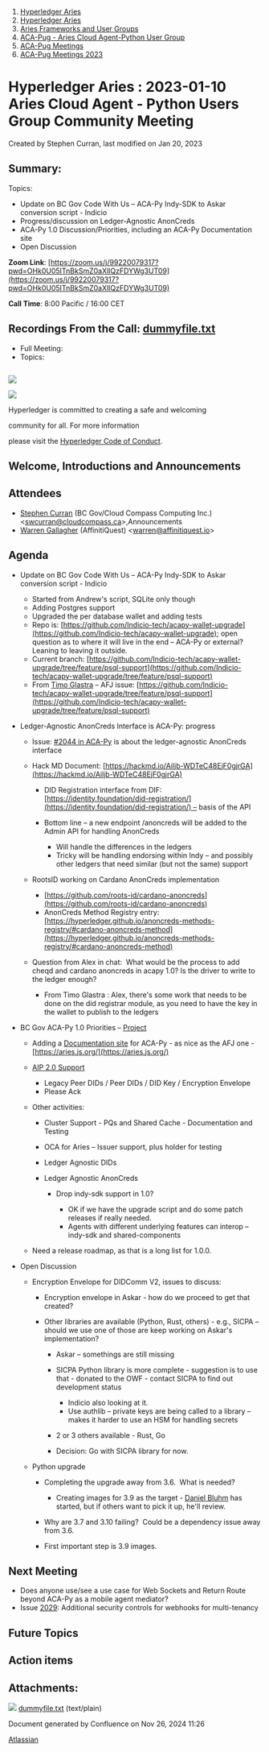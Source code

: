 1. [Hyperledger Aries](index.html)
2. [Hyperledger Aries](Hyperledger-Aries_18481154.html)
3. [Aries Frameworks and User Groups](Aries-Frameworks-and-User-Groups_18481290.html)
4. [ACA-Pug - Aries Cloud Agent-Python User Group](ACA-Pug---Aries-Cloud-Agent-Python-User-Group_18484248.html)
5. [ACA-Pug Meetings](ACA-Pug-Meetings_18484272.html)
6. [ACA-Pug Meetings 2023](ACA-Pug-Meetings-2023_18517279.html)

# Hyperledger Aries : 2023-01-10 Aries Cloud Agent - Python Users Group Community Meeting

Created by Stephen Curran, last modified on Jan 20, 2023

## Summary:

Topics:

- Update on BC Gov Code With Us – ACA-Py Indy-SDK to Askar conversion script - Indicio
- Progress/discussion on Ledger-Agnostic AnonCreds
- ACA-Py 1.0 Discussion/Priorities, including an ACA-Py Documentation site
- Open Discussion

**Zoom Link**: [https://zoom.us/j/99220079317?pwd=OHk0U05ITnBkSmZ0aXlIQzFDYWg3UT09](https://zoom.us/j/99220079317?pwd=OHk0U05ITnBkSmZ0aXlIQzFDYWg3UT09)

**Call Time**: 8:00 Pacific / 16:00 CET

## Recordings From the Call: [dummyfile.txt](#)

- Full Meeting:
- Topics:

```

```

![](https://wiki.hyperledger.org/download/attachments/29034696/Antitrustnotice.png?version=1&modificationDate=1581695654000&api=v2)

![](https://wiki.hyperledger.org/download/attachments/2392771/welcome.png?version=2&modificationDate=1572450107000&api=v2)

Hyperledger is committed to creating a safe and welcoming

community for all. For more information

please visit the [Hyperledger Code of Conduct](https://lf-hyperledger.atlassian.net/wiki/display/HYP/Hyperledger+Code+of+Conduct).

## Welcome, Introductions and Announcements

## Attendees

- [Stephen Curran](https://lf-hyperledger.atlassian.net/wiki/people/557058:d676f135-ecd6-465b-b7eb-f87976bf4569?ref=confluence) (BC Gov/Cloud Compass Computing Inc.) &lt;swcurran@cloudcompass.ca&gt;,Announcements
- [Warren Gallagher](https://lf-hyperledger.atlassian.net/wiki/people/557058:98b910cc-1131-4987-bc79-b6c4681c64ab?ref=confluence) (AffinitiQuest) &lt;warren@affinitiquest.io&gt;

## Agenda

- Update on BC Gov Code With Us – ACA-Py Indy-SDK to Askar conversion script - Indicio
  
  - Started from Andrew's script, SQLite only though
  - Adding Postgres support
  - Upgraded the per database wallet and adding tests
  - Repo is: [https://github.com/Indicio-tech/acapy-wallet-upgrade](https://github.com/Indicio-tech/acapy-wallet-upgrade); open question as to where it will live in the end – ACA-Py or external?  Leaning to leaving it outside.
  - Current branch: [https://github.com/Indicio-tech/acapy-wallet-upgrade/tree/feature/psql-support](https://github.com/Indicio-tech/acapy-wallet-upgrade/tree/feature/psql-support)
  - From [Timo Glastra](https://lf-hyperledger.atlassian.net/wiki/people/5f64a069a1048d0069073500?ref=confluence) – AFJ issue: [https://github.com/Indicio-tech/acapy-wallet-upgrade/tree/feature/psql-support](https://github.com/Indicio-tech/acapy-wallet-upgrade/tree/feature/psql-support)
- Ledger-Agnostic AnonCreds Interface is ACA-Py: progress
  
  - Issue: [#2044 in ACA-Py](https://github.com/hyperledger/aries-cloudagent-python/issues/2044) is about the ledger-agnostic AnonCreds interface
  - Hack MD Document: [https://hackmd.io/Ailjb-WDTeC48EjF0gjrGA](https://hackmd.io/Ailjb-WDTeC48EjF0gjrGA)
    
    - DID Registration interface from DIF: [https://identity.foundation/did-registration/](https://identity.foundation/did-registration/) – basis of the API
    - Bottom line – a new endpoint /anoncreds will be added to the Admin API for handling AnonCreds
      
      - Will handle the differences in the ledgers
      - Tricky will be handling endorsing within Indy – and possibly other ledgers that need similar (but not the same) support
  - RootsID working on Cardano AnonCreds implementation
    
    - [https://github.com/roots-id/cardano-anoncreds](https://github.com/roots-id/cardano-anoncreds)
    - AnonCreds Method Registry entry: [https://hyperledger.github.io/anoncreds-methods-registry/#cardano-anoncreds-method](https://hyperledger.github.io/anoncreds-methods-registry/#cardano-anoncreds-method)
  - Question from Alex in chat:  What would be the process to add cheqd and cardano anoncreds in acapy 1.0? Is the driver to write to the ledger enough?
    
    - From Timo Glastra : Alex, there's some work that needs to be done on the did registrar module, as you need to have the key in the wallet to publish to the ledgers
- BC Gov ACA-Py 1.0 Priorities – [Project](https://github.com/orgs/hyperledger/projects/10/views/1)
  
  - Adding a [Documentation site](https://github.com/hyperledger/aries-cloudagent-python/issues/1951) for ACA-Py - as nice as the AFJ one - [https://aries.js.org/](https://aries.js.org/)
  - [AIP 2.0 Support](https://github.com/hyperledger/aries-cloudagent-python/blob/main/SupportedRFCs.md#aip-20)
    
    - Legacy Peer DIDs / Peer DIDs / DID Key / Encryption Envelope
    - Please Ack
  - Other activities:
    
    - Cluster Support - PQs and Shared Cache - Documentation and Testing
    - OCA for Aries – Issuer support, plus holder for testing
    - Ledger Agnostic DIDs
    - Ledger Agnostic AnonCreds
      
      - Drop indy-sdk support in 1.0?
        
        - OK if we have the upgrade script and do some patch releases if really needed.
        - Agents with different underlying features can interop – indy-sdk and shared-components
  - Need a release roadmap, as that is a long list for 1.0.0.
- Open Discussion
  
  - Encryption Envelope for DIDComm V2, issues to discuss: 
    
    - Encryption envelope in Askar - how do we proceed to get that created?
    - Other libraries are available (Python, Rust, others) - e.g., SICPA – should we use one of those are keep working on Askar's implementation?
      
      - Askar – somethings are still missing
      - SICPA Python library is more complete - suggestion is to use that - donated to the OWF - contact SICPA to find out development status
        
        - Indicio also looking at it.
        - Use authlib – private keys are being called to a library – makes it harder to use an HSM for handling secrets
      - 2 or 3 others available - Rust, Go
      - Decision: Go with SICPA library for now.
  - Python upgrade
    
    - Completing the upgrade away from 3.6.  What is needed?
      
      - Creating images for 3.9 as the target - [Daniel Bluhm](https://lf-hyperledger.atlassian.net/wiki/people/712020:c322d585-d6d2-4479-a990-b91fac45db1c?ref=confluence) has started, but if others want to pick it up, he'll review.
    - Why are 3.7 and 3.10 failing?  Could be a dependency issue away from 3.6.
    - First important step is 3.9 images.

## Next Meeting

- Does anyone use/see a use case for Web Sockets and Return Route beyond ACA-Py as a mobile agent mediator?
- Issue [2029](https://github.com/hyperledger/aries-cloudagent-python/issues/2029): Additional security controls for webhooks for multi-tenancy

## Future Topics

## Action items

## Attachments:

![](images/icons/bullet_blue.gif) [dummyfile.txt](attachments/18500944/18517413.txt) (text/plain)

Document generated by Confluence on Nov 26, 2024 11:26

[Atlassian](http://www.atlassian.com/)
